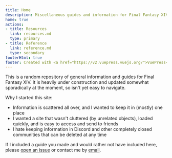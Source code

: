 ```yaml
---
title: Home
description: Miscellaneous guides and information for Final Fantasy XIV.
home: true
actions:
- title: Resources
  link: resources.md
  type: primary
- title: Reference
  link: reference.md
  type: secondary
footerHtml: true
footer: Created with <a href="https://v2.vuepress.vuejs.org/">VuePress</a>
---
```


This is a random repository of general information and guides for Final Fantasy XIV. It is heavily under construction and updated somewhat sporadically at the moment, so isn't yet easy to navigate.

Why I started this site:

- Information is scattered all over, and I wanted to keep it in (mostly) one place
- I wanted a site that wasn't cluttered (by unrelated objects), loaded quickly, and is easy to access and send to friends
- I hate keeping information in Discord and other completely closed communities that can be deleted at any time

If I included a guide you made and would rather not have included here, please [open an issue](https://github.com/tetraja/xiv/issues) or contact me by [email](tetraja.keeob@aleeas.com
).
